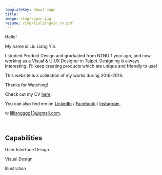 ```yaml
---
templateKey: about-page
title: '   '
image: /img/cvpic.jpg
resume: /img/liuliangyin_cv.pdf
---
```

Hello! 

My name is Liu Liang Yin.

I studied Product Design and graduated from NTNU 1 year ago, and now working as a Visual & UIUX  Designer in Taipei. Designing is always interesting. I'll keep creating  products which are unique and friendly to use! 

This website is a collection of my works during 2016-2018.

Thanks for Watching!

Check out my CV [here](https://liuliangyin.com/img/liuliangyin_cv.pdf).

You can also find me on [LinkedIn](linkedin.com/in/liuliangyin)  / [Facebook](https://www.facebook.com/LIULIANGYIN)  / [Instagram](https://www.instagram.com/liang_yin_liu/).

✉ lllliangggg13@gmail.com.

<br/>

## Capabilities

User Interface Design

Visual Design

Illustration
